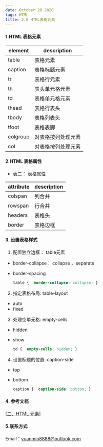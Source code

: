 ```yaml
---
date: October 28 2020
tags: HTML
title: 2.8 HTML表格元素
---
```

#### 1.HTML 表格元素

| element  | description        |
| -------- | ------------------ |
| table    | 表格元素           |
| caption  | 表格标题元素       |
| tr       | 表格行元素         |
| th       | 表头单元格元素     |
| td       | 表格单元格元素     |
| thead    | 表格行表头         |
| tbody    | 表格列表头         |
| tfoot    | 表格表脚           |
| colgroup | 对表格按列处理元素 |
| col      | 对表格按列处理元素 |

#### 2.HTML 表格属性

- 表二： 表格属性

| attribute | description |
| --------- | ----------- |
| colspan   | 列合并      |
| rowspan   | 行合并      |
| headers   | 表格头      |
| border    | 表格边框    |

#### 3. 设置表格样式

1. 配置独立边框： table元素

- border-collapse： collapse 、separate

- border-spacing

  ```css
  table {  border-collapse: collapse; }
  ```

2. 指定表格布局: table-layout

- auto
- fixed

3.  处理空单元格: empty-cells

- hidden
- show

  ```css
  td {  empty-cells: hidden; }
  ```

4. 设置标题的位置: caption-side

- top
- bottom

  ```css
  caption {  caption-side: bottom; }
  ```

#### 4. 参考文档

[[二、HTML 元素]](https://web-dolphin.github.io/2020/10/28/HTML/Tutorial/%E4%BA%8C%E3%80%81HTML%20%E5%85%83%E7%B4%A0/)

#### 5.联系方式

Email：yuanmin8888@outlook.com
